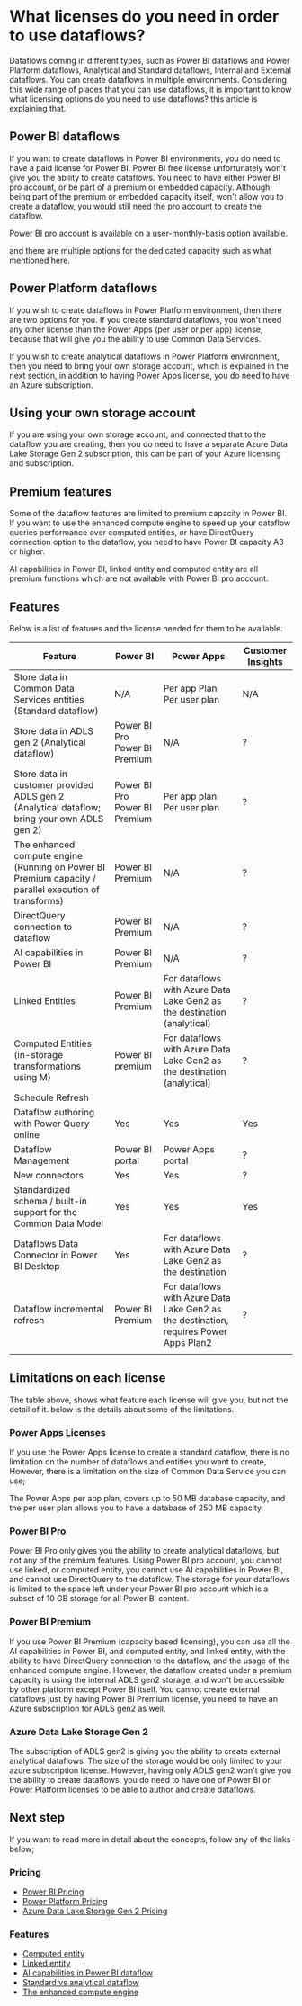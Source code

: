 # What licenses do you need in order to use dataflows?

Dataflows coming in different types, such as Power BI dataflows and Power Platform dataflows, Analytical and Standard dataflows, Internal and External dataflows. You can create dataflows in multiple environments. Considering this wide range of places that you can use dataflows, it is important to know what licensing options do you need to use dataflows? this article is explaining that.

## Power BI dataflows

If you want to create dataflows in Power BI environments, you do need to have a paid license for Power BI. Power BI free license unfortunately won't give you the ability to create dataflows. You need to have either Power BI pro account, or be part of a premium or embedded capacity. Although, being part of the premium or embedded capacity itself, won't allow you to create a dataflow, you would still need the pro account to create the dataflow.

Power BI pro account is available on a user-monthly-basis option available.

and there are multiple options for the dedicated capacity such as what mentioned here.

## Power Platform dataflows

If you wish to create dataflows in Power Platform environment, then there are two options for you. If you create standard dataflows, you won't need any other license than the Power Apps (per user or per app) license, because that will give you the ability to use Common Data Services.

If you wish to create analytical dataflows in Power Platform environment, then you need to bring your own storage account, which is explained in the next section, in addition to having Power Apps license, you do need to have an Azure subscription.

## Using your own storage account

If you are using your own storage account, and connected that to the dataflow you are creating, then you do need to have a separate Azure Data Lake Storage Gen 2 subscription, this can be part of your Azure licensing and subscription.

## Premium features

Some of the dataflow features are limited to premium capacity in Power BI. If you want to use the enhanced compute engine to speed up your dataflow queries performance over computed entities, or have DirectQuery connection option to the dataflow, you need to have Power BI capacity A3 or higher.

AI capabilities in Power BI, linked entity and computed entity are all premium functions which are not available with Power BI pro account.

## Features

Below is a list of features and the license needed for them to be available.

| Feature                                                      | Power BI                           | Power Apps                                                   | Customer Insights |
| ------------------------------------------------------------ | ---------------------------------- | ------------------------------------------------------------ | ----------------- |
| Store data in Common Data Services entities (Standard dataflow) | N/A                                | Per app Plan<br />Per user plan                              | N/A               |
| Store data in ADLS gen 2 (Analytical dataflow)               | Power BI Pro<br />Power BI Premium | N/A                                                          | ?                 |
| Store data in customer provided ADLS gen 2 (Analytical dataflow; bring your own ADLS gen 2) | Power BI Pro<br />Power BI Premium | Per app plan<br />Per user plan                              | ?                 |
| The enhanced compute engine (Running on Power BI Premium capacity / parallel execution of transforms) | Power BI Premium                   | N/A                                                          | ?                 |
| DirectQuery connection to dataflow                           | Power BI Premium                   | N/A                                                          | ?                 |
| AI capabilities in Power BI                                  | Power BI Premium                   | N/A                                                          | ?                 |
| Linked Entities                                              | Power BI Premium                   | For dataflows with Azure Data Lake Gen2 as the destination (analytical) | ?                 |
| Computed Entities (in-storage transformations using M)       | Power BI premium                   | For dataflows with Azure Data Lake Gen2 as the destination (analytical) | ?                 |
| Schedule Refresh                                             |                                    |                                                              |                   |
| Dataflow authoring with Power Query online                   | Yes                                | Yes                                                          | Yes               |
| Dataflow Management                                          | Power BI portal                    | Power Apps portal                                            | ?                 |
| New connectors                                               | Yes                                | Yes                                                          | ?                 |
| Standardized schema / built-in support for the Common Data Model | Yes                                | Yes                                                          | Yes               |
| Dataflows Data Connector in Power BI Desktop                 | Yes                                | For dataflows with Azure Data Lake Gen2 as the destination   | ?                 |
| Dataflow incremental refresh                                 | Power BI Premium                   | For dataflows with Azure Data Lake Gen2 as the destination, requires Power Apps Plan2 | ?                 |
|                                                              |                                    |                                                              |                   |

## Limitations on each license

The table above, shows what feature each license will give you, but not the detail of it. below is the details about some of the limitations.

### Power Apps Licenses

If you use the Power Apps license to create a standard dataflow, there is no limitation on the number of dataflows and entities you want to create, However, there is a limitation on the size of Common Data Service you can use;

The Power Apps per app plan, covers up to 50 MB database capacity, and the per user plan allows you to have a database of 250 MB capacity.

### Power BI Pro

Power BI Pro only gives you the ability to create analytical dataflows, but not any of the premium features. Using Power BI pro account, you cannot use linked, or computed entity, you cannot use AI capabilities in Power BI, and cannot use DirectQuery to the dataflow. The storage for your dataflows is limited to the space left under your Power BI pro account which is a subset of 10 GB storage for all Power BI content.

### Power BI Premium

If you use Power BI Premium (capacity based licensing), you can use all the AI capabilities in Power BI, and computed entity, and linked entity, with the ability to have DirectQuery connection to the dataflow, and the usage of the enhanced compute engine. However, the dataflow created under a premium capacity is using the internal ADLS gen2 storage, and won't be accessible by other platform except Power BI itself. You cannot create external dataflows just by having Power BI Premium license, you need to have an Azure subscription for ADLS gen2 as well. 

### Azure Data Lake Storage Gen 2

The subscription of ADLS gen2 is giving you the ability to create external analytical dataflows. The size of the storage would be only limited to your azure subscription license. However, having only ADLS gen2 won't give you the ability to create dataflows, you do need to have one of Power BI or Power Platform licenses to be able to author and create dataflows.

## Next step

If you want to read more in detail about the concepts, follow any of the links below;

### Pricing

- [Power BI Pricing](https://powerbi.microsoft.com/pricing/)
- [Power Platform Pricing](https://powerapps.microsoft.com/pricing/)
- [Azure Data Lake Storage Gen 2 Pricing](https://azure.microsoft.com/pricing/details/storage/data-lake/)

### Features

- [Computed entity](computed-entities.md)
- [Linked entity](linked-entities.md)
- [AI capabilities in Power BI dataflow](https://docs.microsoft.com/power-bi/service-machine-learning-automated)
- [Standard vs analytical dataflow](understanding-differences-between-analytical-standard-dataflows.md)
- [The enhanced compute engine](https://docs.microsoft.com/power-bi/transform-model/service-dataflows-enhanced-compute-engine)
